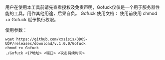 用户在使用本工具前请先查看授权及免责声明，Gofuck仅仅是一个用于服务器性能的工具，用作其他用途，后果自负。
Gofuck 使用文档：
	  使用前使用 chmod +x Gofuck 赋予执行权限。
	
使用参数：
```shell
wget https://github.com/xxsisis/DDOS-UDP/releases/download/v.1.0.0/Gofuck
chmod +x Gofuck
./Gofuck <IP地址> <端口> <攻击持续时间>
```
